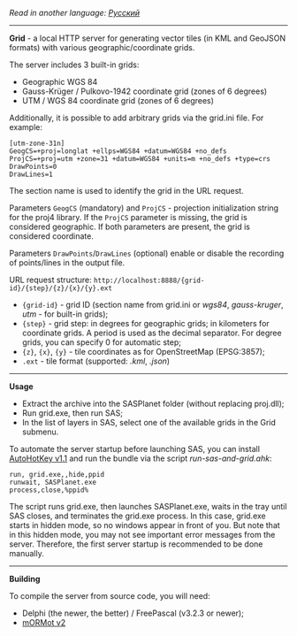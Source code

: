 *Read in another language: [Русский](readme.md)*

---

**Grid** - a local HTTP server for generating vector tiles (in KML and GeoJSON formats) with various geographic/coordinate grids.

The server includes 3 built-in grids:
- Geographic WGS 84
- Gauss-Krüger / Pulkovo-1942 coordinate grid (zones of 6 degrees)
- UTM / WGS 84 coordinate grid (zones of 6 degrees)

Additionally, it is possible to add arbitrary grids via the grid.ini file. For example:

```
[utm-zone-31n]
GeogCS=+proj=longlat +ellps=WGS84 +datum=WGS84 +no_defs
ProjCS=+proj=utm +zone=31 +datum=WGS84 +units=m +no_defs +type=crs
DrawPoints=0
DrawLines=1
```
The section name is used to identify the grid in the URL request.

Parameters `GeogCS` (mandatory) and `ProjCS` - projection initialization string for the proj4 library. If the `ProjCS` parameter is missing, the grid is considered geographic. If both parameters are present, the grid is considered coordinate.

Parameters `DrawPoints`/`DrawLines` (optional) enable or disable the recording of points/lines in the output file.

URL request structure: `http://localhost:8888/{grid-id}/{step}/{z}/{x}/{y}.ext`
- `{grid-id}` - grid ID (section name from grid.ini or *wgs84*, *gauss-kruger*, *utm* - for built-in grids);
- `{step}` - grid step: in degrees for geographic grids; in kilometers for coordinate grids. A period is used as the decimal separator. For degree grids, you can specify 0 for automatic step;
- `{z}`, `{x}`, `{y}` - tile coordinates as for OpenStreetMap (EPSG:3857);
- `.ext` - tile format (supported: *.kml*, *.json*)


---

**Usage**
- Extract the archive into the SASPlanet folder (without replacing proj.dll);
- Run grid.exe, then run SAS;
- In the list of layers in SAS, select one of the available grids in the Grid submenu.

To automate the server startup before launching SAS, you can install [AutoHotKey v1.1](https://www.autohotkey.com/) and run the bundle via the script *run-sas-and-grid.ahk*:
```
run, grid.exe,,hide,ppid
runwait, SASPlanet.exe
process,close,%ppid%
```
The script runs grid.exe, then launches SASPlanet.exe, waits in the tray until SAS closes, and terminates the grid.exe process. In this case, grid.exe starts in hidden mode, so no windows appear in front of you. But note that in this hidden mode, you may not see important error messages from the server. Therefore, the first server startup is recommended to be done manually.

---

**Building**

To compile the server from source code, you will need:
- Delphi (the newer, the better) / FreePascal (v3.2.3 or newer);
- [mORMot v2](https://github.com/synopse/mORMot2)
